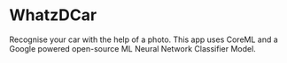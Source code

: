 # WhatzDCar
Recognise your car with the help of a photo. This app uses CoreML and a Google powered open-source ML Neural Network Classifier Model.



